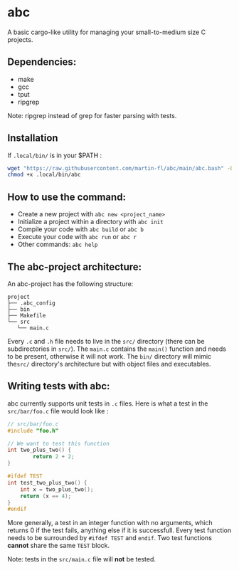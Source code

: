 # abc

A basic cargo-like utility for managing your small-to-medium size C projects.

## Dependencies:

* make
* gcc
* tput
* ripgrep

Note: ripgrep instead of grep for faster parsing with tests.

## Installation

If `.local/bin/` is in your $PATH :
```bash 
wget "https://raw.githubusercontent.com/martin-fl/abc/main/abc.bash" -O .local/bin/abc
chmod +x .local/bin/abc
```

## How to use the command:

* Create a new project with `abc new <project_name>`
* Initialize a project within a directory with `abc init`
* Compile your code with `abc build` or `abc b`
* Execute your code with `abc run` or `abc r`
* Other commands: `abc help` 

## The abc-project architecture:

An abc-project has the following structure:
```
project
├── .abc_config
├── bin
├── Makefile
└── src
   └── main.c
```
Every `.c` and `.h` file needs to live in the `src/` directory (there can be subdirectories in `src/`). The `main.c` contains the `main()` function and needs to be present, otherwise it will not work. The `bin/` directory will mimic the`src/` directory's architecture but with object files and executables.

## Writing tests with abc: 

abc currently supports unit tests in `.c` files. Here is what a test in the `src/bar/foo.c` file would look like :
```c
// src/bar/foo.c
#include "foo.h"

// We want to test this function
int two_plus_two() {
        return 2 + 2;
}

#ifdef TEST
int test_two_plus_two() {
    int x = two_plus_two();
    return (x == 4);
}
#endif

```
More generally, a test in an integer function with no arguments, which returns 0 if the test fails, anything else if it is successfull. Every test function needs to be surrounded by `#ifdef TEST` and `endif`. Two test functions __cannot__ share the same `TEST` block.

Note: tests in the `src/main.c` file will __not__ be tested.


